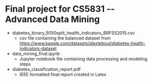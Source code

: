 # Final project for CS5831 -- Advanced Data Mining
- diabetes_binary_5050split_health_indicators_BRFSS2015.csv
  - csv file containing the balanced dataset from https://www.kaggle.com/datasets/alexteboul/diabetes-health-indicators-dataset 
- data_mining_final.ipynb
  - Jupyter notebook file containing data processing and modeling steps  
- diabetes_classification_report.pdf
  - IEEE formatted final report created in Latex
